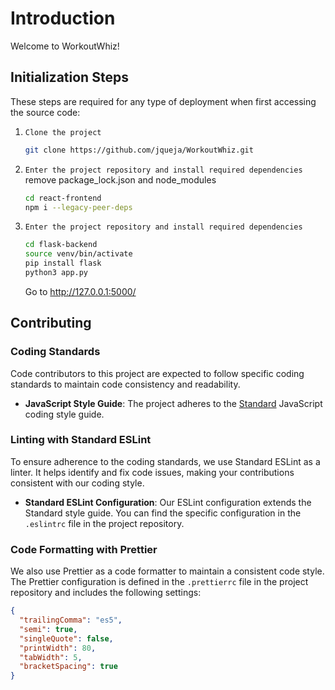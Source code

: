 # Introduction

Welcome to WorkoutWhiz! 

## Initialization Steps

These steps are required for any type of deployment when first accessing the source code:

1. `Clone the project`

    ```bash
    git clone https://github.com/jqueja/WorkoutWhiz.git
    ```
2. `Enter the project repository and install required dependencies`
    remove package_lock.json and node_modules

    ```bash
    cd react-frontend
    npm i --legacy-peer-deps
    ```

3. `Enter the project repository and install required dependencies`

    ```bash
    cd flask-backend
    source venv/bin/activate
    pip install flask
    python3 app.py
    ```
    Go to http://127.0.0.1:5000/
   
## Contributing

### Coding Standards

Code contributors to this project are expected to follow specific coding standards to maintain code consistency and readability.

- **JavaScript Style Guide**: The project adheres to the [Standard](https://standardjs.com/) JavaScript coding style guide.

### Linting with Standard ESLint

To ensure adherence to the coding standards, we use Standard ESLint as a linter. It helps identify and fix code issues, making your contributions consistent with our coding style.

- **Standard ESLint Configuration**: Our ESLint configuration extends the Standard style guide. You can find the specific configuration in the `.eslintrc` file in the project repository.

### Code Formatting with Prettier

We also use Prettier as a code formatter to maintain a consistent code style. The Prettier configuration is defined in the `.prettierrc` file in the project repository and includes the following settings:

```json
{
  "trailingComma": "es5",
  "semi": true,
  "singleQuote": false,
  "printWidth": 80,
  "tabWidth": 5,
  "bracketSpacing": true
}

